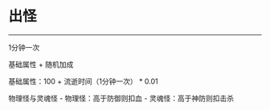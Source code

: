# 出怪
***
1分钟一次

基础属性 + 随机加成

基础属性：100 + 流逝时间（1分钟一次） * 0.01

物理怪与灵魂怪
    - 物理怪：高于防御则扣血
    - 灵魂怪：高于神防则扣击杀